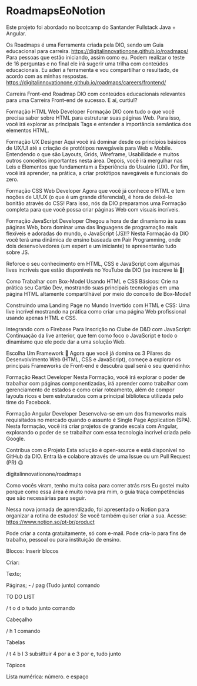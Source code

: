 # RoadmapsEoNotion
Este projeto foi abordado no bootcamp do Santander Fullstack Java + Angular. 

Os Roadmaps é uma Ferramenta criada pela DIO, sendo um Guia educacional para carreira.
https://digitalinnovationone.github.io/roadmaps/
Para pessoas que estão iniciando, assim como eu. Podem realizar o teste de 16 perguntas e no final ele irá sugerir uma trilha com conteúdos educacionais. Eu aderi a ferramenta e vou compartilhar o resultado, de acordo com as minhas respostas.
https://digitalinnovationone.github.io/roadmaps/careers/frontend/


Carreira Front-end
Roadmap DIO com conteúdos educacionais relevantes para uma Carreira Front-end de sucesso. E aí, curtiu!?

Formação HTML Web Developer
Formação DIO com tudo o que você precisa saber sobre HTML para estruturar suas páginas Web. Para isso, você irá explorar as principais Tags e entender a importância semântica dos elementos HTML.

Formação UX Designer
Aqui você irá dominar desde os princípios básicos de UX/UI até a criação de protótipos navegáveis para Web e Mobile. Entendendo o que são Layouts, Grids, Wireframe, Usabilidade e muitos outros conceitos importantes nesta área. Depois, você irá mergulhar nas Leis e Elementos que fundamentam a Experiência do Usuário (UX). Por fim, você irá aprender, na prática, a criar protótipos navegáveis e funcionais do zero.

Formação CSS Web Developer
Agora que você já conhece o HTML e tem noções de UI/UX (o que é um grande diferencial), é hora de deixá-lo bonitão através do CSS! Para isso, nós da DIO preparamos uma Formação completa para que você possa criar páginas Web com visuais incríveis.

Formação JavaScript Developer
Chegou a hora de dar dinamismo às suas páginas Web, bora dominar uma das linguagens de programação mais flexíveis e adoradas do mundo, o JavaScript (JS)!? Nesta Formação da DIO você terá uma dinâmica de ensino baseada em Pair Programming, onde dois desenvolvedores (um expert e um iniciante) te apresentarão tudo sobre JS.


Reforce o seu conhecimento em HTML, CSS e JavaScript com algumas lives incríveis que estão disponíveis no YouTube da DIO (se inscreve lá 🤩)

Como Trabalhar com Box-Model Usando HTML e CSS Básicos: Crie na prática seu Cartão Dev, mostrando suas principais tecnologias em uma página HTML altamente compartilhável por meio do conceito de Box-Model!

Construindo uma Landing Page no Mundo Invertido com HTML e CSS: Uma live incrível mostrando na prática como criar uma página Web profissional usando apenas HTML e CSS.

Integrando com o Firebase Para Inscrição no Clube de D&D com JavaScript: Continuação da live anterior, que tem como foco o JavaScript e todo o dinamismo que ele pode dar a uma solução Web.


Escolha Um Framework 🤔
Agora que você já domina os 3 Pilares do Desenvolvimento Web (HTML, CSS e JavaScript), começe a explorar os principais Frameworks de Front-end e descubra qual será o seu queridinho:

Formação React Developer
Nesta Formação, você irá explorar o poder de trabalhar com páginas componentizadas, irá aprender como trabalhar com gerenciamento de estados e como criar roteamento, além de compor layouts ricos e bem estruturados com a principal biblioteca utilizada pelo time do Facebook.

Formação Angular Developer
Desenvolva-se em um dos frameworks mais requisitados no mercado quando o assunto é Single Page Application (SPA). Nesta formação, você irá criar projetos de grande escala com Angular, explorando o poder de se trabalhar com essa tecnologia incrível criada pelo Google.

Contribua com o Projeto
Esta solução é open-source e está disponível no GitHub da DIO. Entra lá e colabore através de uma Issue ou um Pull Request (PR) 😉

digitalinnovationone/roadmaps

Como vocês viram, tenho muita coisa para correr atrás rsrs Eu gostei muito porque como essa área é muito nova pra mim, o guia traça competências que são necessárias para seguir. 

Nessa nova jornada de aprendizado, foi apresentado o Notion para organizar a rotina de estudos!
Se você também quiser criar a sua. Acesse: https://www.notion.so/pt-br/product

Pode criar a conta gratuitamente, só com e-mail. Pode cria-lo para fins de trabalho, pessoal ou para instituição de ensino. 

Blocos:
Inserir blocos 

Criar:

Texto;

Páginas; - / pag (Tudo junto) comando

TO DO LIST

/ t o d o tudo junto comando

Cabeçalho

/ h 1  comando

Tabelas

/ t 4 b l 3 subsittuir 4 por a e 3 por e, tudo junto

Tópicos

Lista numérica: número. e espaço


